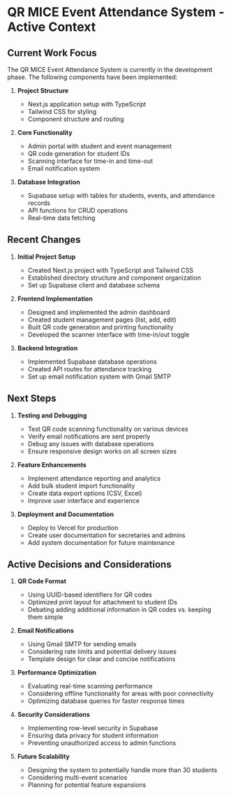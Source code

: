 # QR MICE Event Attendance System - Active Context

## Current Work Focus

The QR MICE Event Attendance System is currently in the development phase. The following components have been implemented:

1. **Project Structure**
   - Next.js application setup with TypeScript
   - Tailwind CSS for styling
   - Component structure and routing

2. **Core Functionality**
   - Admin portal with student and event management
   - QR code generation for student IDs
   - Scanning interface for time-in and time-out
   - Email notification system

3. **Database Integration**
   - Supabase setup with tables for students, events, and attendance records
   - API functions for CRUD operations
   - Real-time data fetching

## Recent Changes

1. **Initial Project Setup**
   - Created Next.js project with TypeScript and Tailwind CSS
   - Established directory structure and component organization
   - Set up Supabase client and database schema

2. **Frontend Implementation**
   - Designed and implemented the admin dashboard
   - Created student management pages (list, add, edit)
   - Built QR code generation and printing functionality
   - Developed the scanner interface with time-in/out toggle

3. **Backend Integration**
   - Implemented Supabase database operations
   - Created API routes for attendance tracking
   - Set up email notification system with Gmail SMTP

## Next Steps

1. **Testing and Debugging**
   - Test QR code scanning functionality on various devices
   - Verify email notifications are sent properly
   - Debug any issues with database operations
   - Ensure responsive design works on all screen sizes

2. **Feature Enhancements**
   - Implement attendance reporting and analytics
   - Add bulk student import functionality
   - Create data export options (CSV, Excel)
   - Improve user interface and experience

3. **Deployment and Documentation**
   - Deploy to Vercel for production
   - Create user documentation for secretaries and admins
   - Add system documentation for future maintenance

## Active Decisions and Considerations

1. **QR Code Format**
   - Using UUID-based identifiers for QR codes
   - Optimized print layout for attachment to student IDs
   - Debating adding additional information in QR codes vs. keeping them simple

2. **Email Notifications**
   - Using Gmail SMTP for sending emails
   - Considering rate limits and potential delivery issues
   - Template design for clear and concise notifications

3. **Performance Optimization**
   - Evaluating real-time scanning performance
   - Considering offline functionality for areas with poor connectivity
   - Optimizing database queries for faster response times

4. **Security Considerations**
   - Implementing row-level security in Supabase
   - Ensuring data privacy for student information
   - Preventing unauthorized access to admin functions

5. **Future Scalability**
   - Designing the system to potentially handle more than 30 students
   - Considering multi-event scenarios
   - Planning for potential feature expansions 